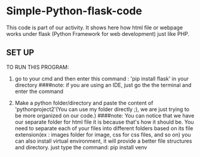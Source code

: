 # Simple-Python-flask-code
This code is part of our activity. It shows here how html file or webpage works under flask (Python Framework for web development) just like PHP.  


## SET UP
TO RUN THIS PROGRAM:

1. go to your cmd and then enter this command : 'pip install flask' in your directory
   ####note: if you are using an IDE, just go the the terminal and enter the command

2. Make a python folder/directory and paste the content of 'pythonproject2'(You can use my folder directly ;), we are just trying to be more organized on our code.)
    ####note: You can notice that we have our separate folder for html file it is because that's how it should be. You need to separate each of your files into different folders based on its file extension(ex : images folder for image, css for css files, and so on) you can also install virtual environment, it will provide a better file structures and directory. just type the command: pip install venv
    
